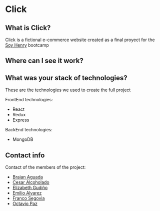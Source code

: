 # Click

## What is Click?
Click is a fictional e-commerce website created as a final proyect for the <a href="https://soyhenry.com/">Soy Henry</a> bootcamp

## Where can I see it work?

## What was your stack of technologies? 
These are the technologies we used to create the full project

FrontEnd technologies:
- React
- Redux
- Express

BackEnd technologies:
- MongoDB

## Contact info
Contact of the members of the project:
- <a href="https://github.com/braianaguada">Braian Aguada</a>
- <a href="https://github.com/CesarLinkero">Cesar Alcoholado</a>
- <a href="*">Elizabeth Gudiño</a>
- <a href="https://github.com/emilioalvarez05">Emilio Alvarez</a>
- <a href="https://github.com/FrancoSegovia">Franco Segovia</a>
- <a href="https://github.com/Octavio4422">Octavio Paz</a>